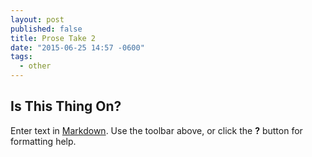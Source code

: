 ```yaml
---
layout: post
published: false
title: Prose Take 2
date: "2015-06-25 14:57 -0600"
tags: 
  - other
---
```


## Is This Thing On?

Enter text in [Markdown](http://daringfireball.net/projects/markdown/). Use the toolbar above, or click the **?** button for formatting help.
